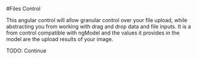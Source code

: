#Files Control

This angular control will allow granular control over your file upload, while abstracting you from working with drag and drop data and file inputs. It is a from control compatible with ngModel and the values it provides in the model are the upload results of your image.
 
TODO: Continue
